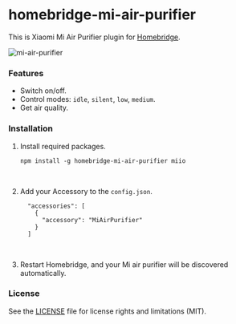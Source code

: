 # homebridge-mi-air-purifier

This is Xiaomi Mi Air Purifier plugin for [Homebridge](https://github.com/nfarina/homebridge). 

![mi-air-purifier](https://cloud.githubusercontent.com/assets/73107/26249685/1d0ae78c-3cda-11e7-8b64-71e8d4323a3e.jpg)

### Features

* Switch on/off.
* Control modes: `idle`, `silent`, `low`, `medium`.
* Get air quality.



### Installation

1. Install required packages.

   ```
   npm install -g homebridge-mi-air-purifier miio
   ```

   ​

2. Add your Accessory to the `config.json`.

   ```
     "accessories": [
       {
         "accessory": "MiAirPurifier"
       }
     ]
   ```

   ​

3. Restart Homebridge, and your Mi air purifier will be discovered automatically.



### License

See the [LICENSE](https://github.com/seikan/homebridge-mi-air-purifier/blob/master/LICENSE.md) file for license rights and limitations (MIT).



